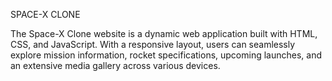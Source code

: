SPACE-X CLONE

The Space-X Clone website is a dynamic web application built with HTML, CSS, and JavaScript. With a responsive layout, users can seamlessly explore mission information, rocket specifications, upcoming launches, and an extensive media gallery across various devices.
